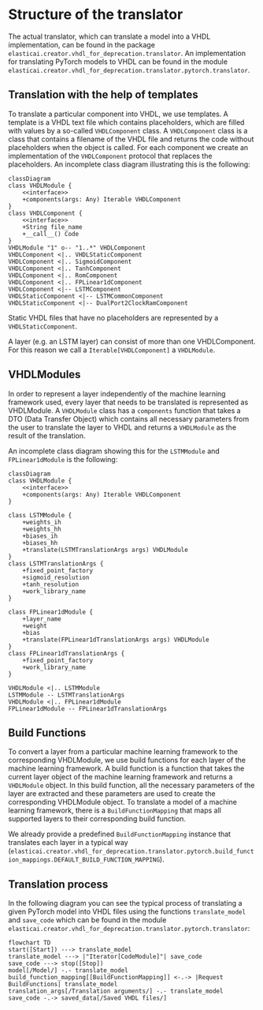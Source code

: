 # Structure of the translator

The actual translator, which can translate a model into a VHDL implementation, can be found in the package
`elasticai.creator.vhdl_for_deprecation.translator`. An implementation for translating PyTorch models to VHDL can be found in the module
`elasticai.creator.vhdl_for_deprecation.translator.pytorch.translator`.

## Translation with the help of templates

To translate a particular component into VHDL, we use templates. A template is a VHDL text file which contains
placeholders, which are filled with values by a so-called `VHDLComponent` class. A `VHDLComponent` class is
a class that contains a filename of the VHDL file and returns the code without placeholders when the object is called.
For each component we create an implementation of the `VHDLComponent` protocol that replaces the placeholders.
An incomplete class diagram illustrating this is the following:

```mermaid
classDiagram
class VHDLModule {
    <<interface>>
    +components(args: Any) Iterable VHDLComponent
}
class VHDLComponent {
    <<interface>>
    +String file_name
    +__call__() Code
}
VHDLModule "1" o-- "1..*" VHDLComponent
VHDLComponent <|.. VHDLStaticComponent
VHDLComponent <|.. SigmoidComponent
VHDLComponent <|.. TanhComponent
VHDLComponent <|.. RomComponent
VHDLComponent <|.. FPLinear1dComponent
VHDLComponent <|-- LSTMComponent
VHDLStaticComponent <|-- LSTMCommonComponent
VHDLStaticComponent <|-- DualPort2ClockRamComponent
```

Static VHDL files that have no placeholders are represented by a `VHDLStaticComponent`.

A layer (e.g. an LSTM layer) can consist of more than one VHDLComponent. For this reason we call a
`Iterable[VHDLComponent]` a `VHDLModule`.

## VHDLModules

In order to represent a layer independently of the machine learning framework used, every layer that needs to be
translated is represented as VHDLModule. A `VHDLModule` class has a `components` function that takes a
DTO (Data Transfer Object) which contains all necessary parameters from the user to translate the layer to VHDL and
returns a `VHDLModule` as the result of the translation.

An incomplete class diagram showing this for the `LSTMModule` and `FPLinear1dModule` is the following:

```mermaid
classDiagram
class VHDLModule {
    <<interface>>
    +components(args: Any) Iterable VHDLComponent
}

class LSTMModule {
    +weights_ih
    +weights_hh
    +biases_ih
    +biases_hh
    +translate(LSTMTranslationArgs args) VHDLModule
}
class LSTMTranslationArgs {
    +fixed_point_factory
    +sigmoid_resolution
    +tanh_resolution
    +work_library_name
}

class FPLinear1dModule {
    +layer_name
    +weight
    +bias
    +translate(FPLinear1dTranslationArgs args) VHDLModule
}
class FPLinear1dTranslationArgs {
    +fixed_point_factory
    +work_library_name
}

VHDLModule <|.. LSTMModule
LSTMModule -- LSTMTranslationArgs
VHDLModule <|.. FPLinear1dModule
FPLinear1dModule -- FPLinear1dTranslationArgs
```

## Build Functions

To convert a layer from a particular machine learning framework to the corresponding VHDLModule, we use build
functions for each layer of the machine learning framework. A build function is a function that takes the current layer
object of the machine learning framework and returns a `VHDLModule` object. In this build function, all the
necessary parameters of the layer are extracted and these parameters are used to create the corresponding VHDLModule
object. To translate a model of a machine learning framework, there is a `BuildFunctionMapping` that maps all supported
layers to their corresponding build function.

We already provide a predefined `BuildFunctionMapping` instance that translates each layer in a typical way
(`elasticai.creator.vhdl_for_deprecation.translator.pytorch.build_function_mappings.DEFAULT_BUILD_FUNCTION_MAPPING`).

## Translation process
In the following diagram you can see the typical process of translating a given PyTorch model into VHDL files using
the functions `translate_model` and `save_code` which can be found in the module
`elasticai.creator.vhdl_for_deprecation.translator.pytorch.translator`:

```mermaid
flowchart TD
start([Start]) ---> translate_model
translate_model ---> |"Iterator[CodeModule]"| save_code
save_code ---> stop([Stop])
model[/Model/] -.- translate_model
build_function_mapping[[BuildFunctionMapping]] <-.-> |Request BuildFunctions| translate_model
translation_args[/Translation arguments/] -.- translate_model
save_code -.-> saved_data[/Saved VHDL files/]
```
